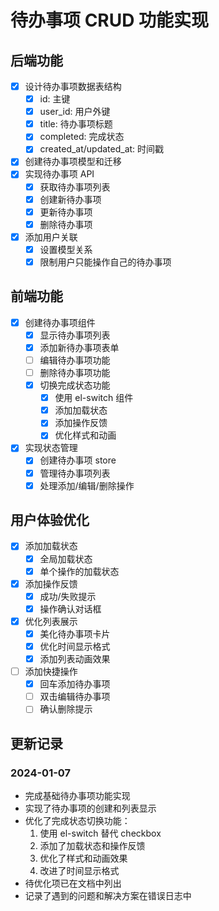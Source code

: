 # 待办事项 CRUD 功能实现

## 后端功能
- [x] 设计待办事项数据表结构
  - [x] id: 主键
  - [x] user_id: 用户外键
  - [x] title: 待办事项标题
  - [x] completed: 完成状态
  - [x] created_at/updated_at: 时间戳
- [x] 创建待办事项模型和迁移
- [x] 实现待办事项 API
  - [x] 获取待办事项列表
  - [x] 创建新待办事项
  - [x] 更新待办事项
  - [x] 删除待办事项
- [x] 添加用户关联
  - [x] 设置模型关系
  - [x] 限制用户只能操作自己的待办事项

## 前端功能
- [x] 创建待办事项组件
  - [x] 显示待办事项列表
  - [x] 添加新待办事项表单
  - [ ] 编辑待办事项功能
  - [ ] 删除待办事项功能
  - [x] 切换完成状态功能
    - [x] 使用 el-switch 组件
    - [x] 添加加载状态
    - [x] 添加操作反馈
    - [x] 优化样式和动画
- [x] 实现状态管理
  - [x] 创建待办事项 store
  - [x] 管理待办事项列表
  - [x] 处理添加/编辑/删除操作

## 用户体验优化
- [x] 添加加载状态
  - [x] 全局加载状态
  - [x] 单个操作的加载状态
- [x] 添加操作反馈
  - [x] 成功/失败提示
  - [x] 操作确认对话框
- [x] 优化列表展示
  - [x] 美化待办事项卡片
  - [x] 优化时间显示格式
  - [x] 添加列表动画效果
- [ ] 添加快捷操作
  - [x] 回车添加待办事项
  - [ ] 双击编辑待办事项
  - [ ] 确认删除提示

## 更新记录
### 2024-01-07
- 完成基础待办事项功能实现
- 实现了待办事项的创建和列表显示
- 优化了完成状态切换功能：
  1. 使用 el-switch 替代 checkbox
  2. 添加了加载状态和操作反馈
  3. 优化了样式和动画效果
  4. 改进了时间显示格式
- 待优化项已在文档中列出
- 记录了遇到的问题和解决方案在错误日志中 